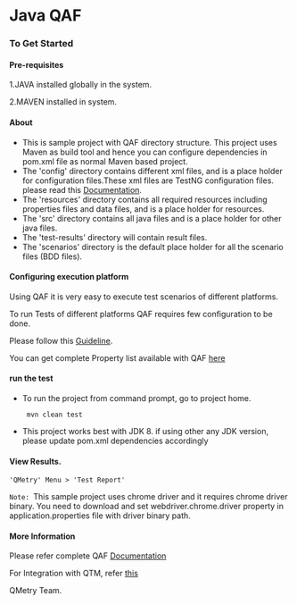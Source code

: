 # Java QAF

### To Get Started

#### Pre-requisites
1.JAVA installed globally in the system.



2.MAVEN installed in system.

#### About
* This is sample project with QAF directory structure. This project uses Maven as build tool and hence you can configure dependencies in pom.xml file as normal Maven based project.
* The 'config' directory contains different xml files, and is a place holder for configuration files.These xml files are TestNG configuration files. please read this [Documentation](http://testng.org/doc/documentation-main.html#testng-xml).
* The 'resources' directory contains all required resources including properties files and data files, and is a place holder for resources.
* The 'src' directory contains all java files and is a place holder for other java files.
* The 'test-results' directory will contain result files.
* The 'scenarios' directory is the default place holder for all the scenario files (BDD files).

#### Configuring execution platform
Using QAF it is very easy to execute test scenarios of different platforms.

To run Tests of different platforms QAF requires few configuration to be done.


Please follow this [Guideline](https://qmetry.github.io/qaf/latest/creating_configuration_file.html).

You can get complete Property list available with QAF [here](https://qmetry.github.io/qaf/latest/properties_list.html)

#### run the test
* To run the project from command prompt, go to project home.
	```
	 mvn clean test
	 ```

* This project works best with JDK 8. if using other any JDK version, please update pom.xml dependencies accordingly

#### View Results.
	'QMetry' Menu > 'Test Report'

```Note: ```This sample project uses chrome driver and it requires chrome driver binary.
You need to download and set webdriver.chrome.driver property in application.properties file with driver binary path.


#### More Information
Please refer complete QAF [Documentation](https://qmetry.github.io/qaf/)

For Integration with QTM, refer [this](https://github.com/qmetry/qmetry-test-management-maven-plugin/blob/master/README.md)

QMetry Team.
